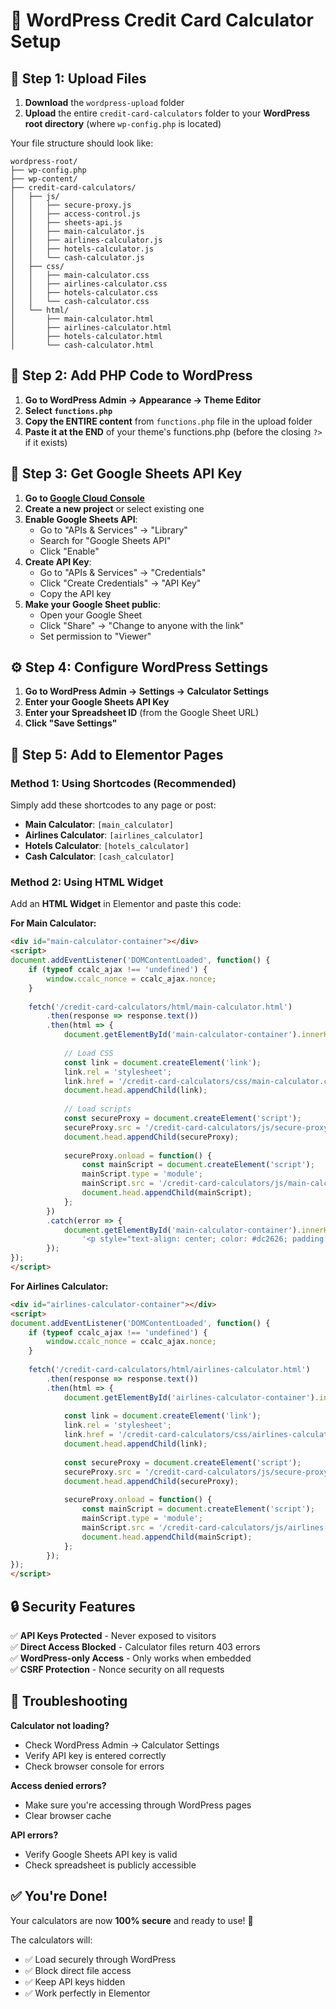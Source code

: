 # 🚀 WordPress Credit Card Calculator Setup

## 📁 Step 1: Upload Files

1. **Download** the `wordpress-upload` folder
2. **Upload** the entire `credit-card-calculators` folder to your **WordPress root directory** (where `wp-config.php` is located)

Your file structure should look like:
```
wordpress-root/
├── wp-config.php
├── wp-content/
├── credit-card-calculators/
│   ├── js/
│   │   ├── secure-proxy.js
│   │   ├── access-control.js
│   │   ├── sheets-api.js
│   │   ├── main-calculator.js
│   │   ├── airlines-calculator.js
│   │   ├── hotels-calculator.js
│   │   └── cash-calculator.js
│   ├── css/
│   │   ├── main-calculator.css
│   │   ├── airlines-calculator.css
│   │   ├── hotels-calculator.css
│   │   └── cash-calculator.css
│   └── html/
│       ├── main-calculator.html
│       ├── airlines-calculator.html
│       ├── hotels-calculator.html
│       └── cash-calculator.html
```

## 🔧 Step 2: Add PHP Code to WordPress

1. **Go to WordPress Admin → Appearance → Theme Editor**
2. **Select `functions.php`**
3. **Copy the ENTIRE content** from `functions.php` file in the upload folder
4. **Paste it at the END** of your theme's functions.php (before the closing `?>` if it exists)

## 🔑 Step 3: Get Google Sheets API Key

1. **Go to [Google Cloud Console](https://console.cloud.google.com/)**
2. **Create a new project** or select existing one
3. **Enable Google Sheets API**:
   - Go to "APIs & Services" → "Library"
   - Search for "Google Sheets API"
   - Click "Enable"
4. **Create API Key**:
   - Go to "APIs & Services" → "Credentials"
   - Click "Create Credentials" → "API Key"
   - Copy the API key
5. **Make your Google Sheet public**:
   - Open your Google Sheet
   - Click "Share" → "Change to anyone with the link"
   - Set permission to "Viewer"

## ⚙️ Step 4: Configure WordPress Settings

1. **Go to WordPress Admin → Settings → Calculator Settings**
2. **Enter your Google Sheets API Key**
3. **Enter your Spreadsheet ID** (from the Google Sheet URL)
4. **Click "Save Settings"**

## 🎯 Step 5: Add to Elementor Pages

### Method 1: Using Shortcodes (Recommended)

Simply add these shortcodes to any page or post:

- **Main Calculator**: `[main_calculator]`
- **Airlines Calculator**: `[airlines_calculator]`
- **Hotels Calculator**: `[hotels_calculator]`
- **Cash Calculator**: `[cash_calculator]`

### Method 2: Using HTML Widget

Add an **HTML Widget** in Elementor and paste this code:

**For Main Calculator:**
```html
<div id="main-calculator-container"></div>
<script>
document.addEventListener('DOMContentLoaded', function() {
    if (typeof ccalc_ajax !== 'undefined') {
        window.ccalc_nonce = ccalc_ajax.nonce;
    }
    
    fetch('/credit-card-calculators/html/main-calculator.html')
        .then(response => response.text())
        .then(html => {
            document.getElementById('main-calculator-container').innerHTML = html;
            
            // Load CSS
            const link = document.createElement('link');
            link.rel = 'stylesheet';
            link.href = '/credit-card-calculators/css/main-calculator.css';
            document.head.appendChild(link);
            
            // Load scripts
            const secureProxy = document.createElement('script');
            secureProxy.src = '/credit-card-calculators/js/secure-proxy.js';
            document.head.appendChild(secureProxy);
            
            secureProxy.onload = function() {
                const mainScript = document.createElement('script');
                mainScript.type = 'module';
                mainScript.src = '/credit-card-calculators/js/main-calculator.js';
                document.head.appendChild(mainScript);
            };
        })
        .catch(error => {
            document.getElementById('main-calculator-container').innerHTML = 
                '<p style="text-align: center; color: #dc2626; padding: 2rem;">Calculator temporarily unavailable. Please refresh the page.</p>';
        });
});
</script>
```

**For Airlines Calculator:**
```html
<div id="airlines-calculator-container"></div>
<script>
document.addEventListener('DOMContentLoaded', function() {
    if (typeof ccalc_ajax !== 'undefined') {
        window.ccalc_nonce = ccalc_ajax.nonce;
    }
    
    fetch('/credit-card-calculators/html/airlines-calculator.html')
        .then(response => response.text())
        .then(html => {
            document.getElementById('airlines-calculator-container').innerHTML = html;
            
            const link = document.createElement('link');
            link.rel = 'stylesheet';
            link.href = '/credit-card-calculators/css/airlines-calculator.css';
            document.head.appendChild(link);
            
            const secureProxy = document.createElement('script');
            secureProxy.src = '/credit-card-calculators/js/secure-proxy.js';
            document.head.appendChild(secureProxy);
            
            secureProxy.onload = function() {
                const mainScript = document.createElement('script');
                mainScript.type = 'module';
                mainScript.src = '/credit-card-calculators/js/airlines-calculator.js';
                document.head.appendChild(mainScript);
            };
        });
});
</script>
```

## 🔒 Security Features

✅ **API Keys Protected** - Never exposed to visitors  
✅ **Direct Access Blocked** - Calculator files return 403 errors  
✅ **WordPress-only Access** - Only works when embedded  
✅ **CSRF Protection** - Nonce security on all requests  

## 🚨 Troubleshooting

**Calculator not loading?**
- Check WordPress Admin → Calculator Settings
- Verify API key is entered correctly
- Check browser console for errors

**Access denied errors?**
- Make sure you're accessing through WordPress pages
- Clear browser cache

**API errors?**
- Verify Google Sheets API key is valid
- Check spreadsheet is publicly accessible

## ✅ You're Done!

Your calculators are now **100% secure** and ready to use! 🎉

The calculators will:
- ✅ Load securely through WordPress
- ✅ Block direct file access
- ✅ Keep API keys hidden
- ✅ Work perfectly in Elementor